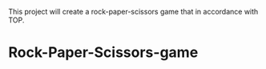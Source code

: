 This project will create a rock-paper-scissors game that in accordance with TOP.
# Rock-Paper-Scissors-game